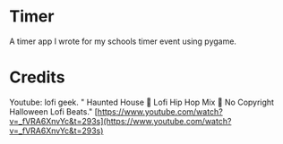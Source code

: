 # Timer
A timer app I wrote for my schools timer event using pygame.

# Credits
Youtube: lofi geek. " Haunted House 🎃 Lofi Hip Hop Mix 🎃 No Copyright Halloween Lofi Beats." [https://www.youtube.com/watch?v=_fVRA6XnvYc&t=293s](https://www.youtube.com/watch?v=_fVRA6XnvYc&t=293s)
